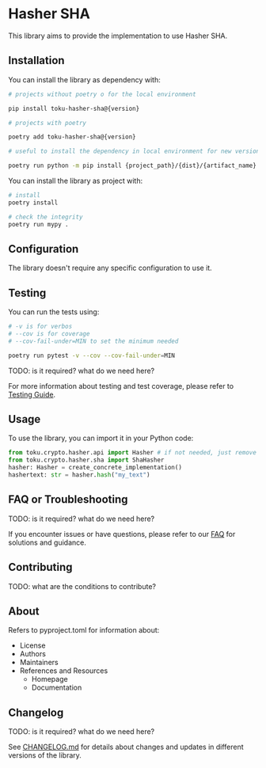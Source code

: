 # Hasher SHA

This library aims to provide the implementation to use Hasher SHA.

## Installation

You can install the library as dependency with:

```bash
# projects without poetry o for the local environment

pip install toku-hasher-sha@{version}
```

```bash
# projects with poetry

poetry add toku-hasher-sha@{version}
```

```bash
# useful to install the dependency in local environment for new version in progress, but remember to run the command in the environment where you need the dependency and just add the dependency manually or change the version number in the pyproject.toml file

poetry run python -m pip install {project_path}/{dist}/{artifact_name}
```

You can install the library as project with:

```bash
# install
poetry install

# check the integrity
poetry run mypy .
```

## Configuration

The library doesn't require any specific configuration to use it.

## Testing

You can run the tests using:

```bash
# -v is for verbos
# --cov is for coverage
# --cov-fail-under=MIN to set the minimum needed

poetry run pytest -v --cov --cov-fail-under=MIN
```

TODO: is it required? what do we need here?

For more information about testing and test coverage, please refer to [Testing Guide](docs/testing.md).

## Usage

To use the library, you can import it in your Python code:

```python
from toku.crypto.hasher.api import Hasher # if not needed, just remove type hint or put ShaHasher
from toku.crypto.hasher.sha import ShaHasher
hasher: Hasher = create_concrete_implementation()
hashertext: str = hasher.hash("my_text")
```

## FAQ or Troubleshooting

TODO: is it required? what do we need here?

If you encounter issues or have questions, please refer to our [FAQ](docs/faq.md) for solutions and guidance.

## Contributing

TODO: what are the conditions to contribute?

## About

Refers to pyproject.toml for information about:

- License
- Authors
- Maintainers
- References and Resources
    - Homepage
    - Documentation

## Changelog

TODO: is it required? what do we need here? 

See [CHANGELOG.md](CHANGELOG.md) for details about changes and updates in different versions of the library.

